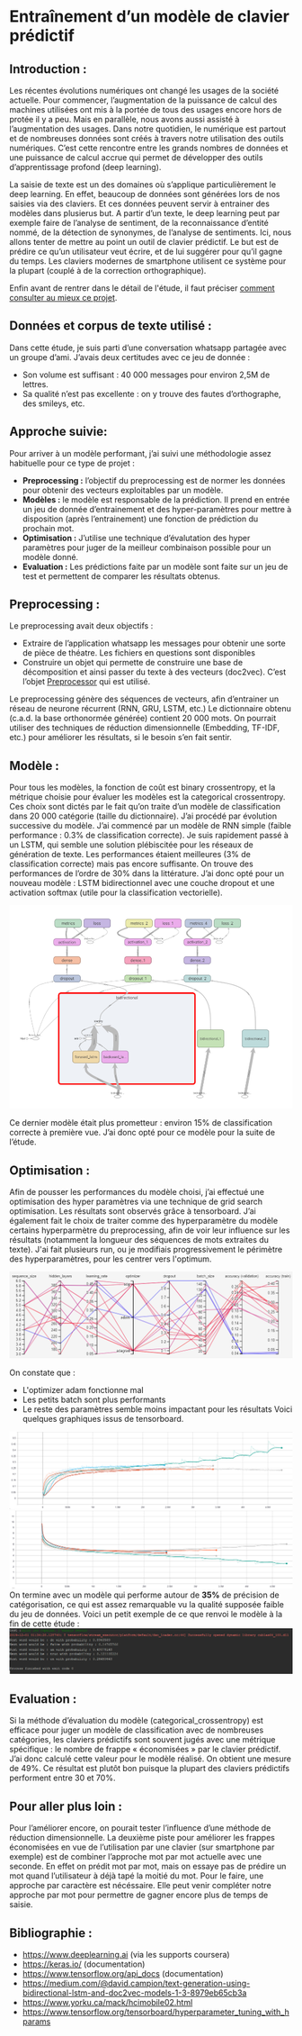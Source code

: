 # Entraînement d’un modèle de clavier prédictif

## Introduction :
Les récentes évolutions numériques ont changé les usages de la société actuelle. Pour commencer, l’augmentation de la puissance de calcul des machines utilisées ont mis à la portée de tous des usages encore hors de protée il y a peu.
Mais en parallèle, nous avons aussi assisté à l’augmentation des usages. Dans notre quotidien, le numérique est partout et de nombreuses données sont créés à travers notre utilisation des outils numériques.
C’est cette rencontre entre les grands nombres de données et une puissance de calcul accrue qui permet de développer des outils d’apprentissage profond (deep learning).

La saisie de texte est un des domaines où s’applique particulièrement le deep learning. En effet, beaucoup de données sont générées lors de nos saisies via des claviers. Et ces données peuvent servir à entrainer des modèles dans plusierus but. A partir d’un texte, le deep learning peut par exemple faire de l’analyse de sentiment, de la reconnaissance d’entité nommé, de la détection de synonymes, de l’analyse de sentiments.
Ici, nous allons tenter de mettre au point un outil de clavier prédictif. Le but est de prédire ce qu’un utilisateur veut écrire, et de lui suggérer pour qu’il gagne du temps. Les claviers modernes de smartphone utilisent ce système pour la plupart (couplé à de la correction orthographique).

Enfin avant de rentrer dans le détail de l'étude, il faut préciser [comment consulter au mieux ce projet](doc/tensorboard.md).

## Données et corpus de texte utilisé :

Dans cette étude, je suis parti d’une conversation whatsapp partagée avec un groupe d’ami. J’avais deux certitudes avec ce jeu de donnée :
-	Son volume est suffisant : 40 000 messages pour environ 2,5M de lettres.
-	Sa qualité n’est pas excellente : on y trouve des fautes d’orthographe, des smileys, etc.

## Approche suivie:
Pour arriver à un modèle performant, j’ai suivi une méthodologie assez habituelle pour ce type de projet :

- **Preprocessing :** l’objectif du preprocessing est de normer les données pour obtenir des vecteurs exploitables par un modèle.
- **Modèles :** le modèle est responsable de la prédiction. Il prend en entrée un jeu de donnée d’entrainement et des hyper-paramètres pour mettre à disposition (après l’entrainement) une fonction de prédiction du prochain mot.
- **Optimisation :** J’utilise une technique d’évalutation des hyper paramètres pour juger de la meilleur combinaison possible pour un modèle donné.
- **Evaluation :** Les prédictions faite par un modèle sont faite sur un jeu de test et permettent de comparer les résultats obtenus.

## Preprocessing :
Le preprocessing avait deux objectifs :
-	Extraire de l’application whatsapp les messages pour obtenir une sorte de pièce de théatre. Les fichiers en questions sont disponibles
-	Construire un objet qui permette de construire une base de décomposition et ainsi passer du texte à des vecteurs (doc2vec). C’est l’objet [Preprocessor](Preprocessor.py) qui est utilisé.

Le preprocessing génère des séquences de vecteurs, afin d’entrainer un réseau de neurone récurrent (RNN, GRU, LSTM, etc.)
Le dictionnaire obtenu (c.a.d. la base orthonormée générée) contient 20 000 mots. On pourrait utiliser des techniques de réduction dimensionnelle (Embedding, TF-IDF, etc.) pour améliorer les résultats, si le besoin s’en fait sentir.

## Modèle :

Pour tous les modèles, la fonction de coût est binary crossentropy, et la métrique choisie pour évaluer les modèles est la categorical crossentropy. Ces choix sont dictés par le fait qu’on traite d’un modèle de classification dans 20 000 catégorie (taille du dictionnaire).
J’ai procédé par évolution successive du modèle. J’ai commencé par un modèle de RNN simple (faible performance : 0.3% de classification correcte). Je suis rapidement passé à un LSTM, qui semble une solution plébiscitée pour les réseaux de génération de texte. Les performances étaient meilleures (3% de classification correcte) mais pas encore suffisante. On trouve des performances de l’ordre de 30% dans la littérature. J’ai donc opté pour un nouveau modèle : LSTM bidirectionnel avec une couche dropout et une activation softmax (utile pour la classification vectorielle).

![Alt text](doc/Model_graph.PNG "HP tuning result for LSTM")

Ce dernier modèle était plus prometteur : environ 15% de classification correcte à première vue. J’ai donc opté pour ce modèle pour la suite de l’étude.

## Optimisation :

Afin de pousser les performances du modèle choisi, j’ai effectué une optimisation des hyper paramètres via une technique de grid search optimisation. Les résultats sont observés grâce à tensorboard.
J’ai également fait le choix de traiter comme des hyperparamètre du modèle certains hyperparmètre du preprocessing, afin de voir leur influence sur les résultats (notamment la longueur des séquences de mots extraites du texte).
J'ai fait plusieurs run, ou je modifiais progressivement le périmètre des hyperparamètres, pour les centrer vers l'optimum.

![Alt text](doc/lstm_hp_tuning_results.PNG "Bidirectionnal LSM model")

On constate que :
-	L'optimizer adam fonctionne mal
-	Les petits batch sont plus performants
-	Le reste des paramètres semble moins impactant pour les résultats
Voici quelques graphiques issus de tensorboard.

![Alt text](doc/epoch_cat_accuracy.PNG "Epoch categorical accuracy")
![Alt text](doc/epoch_loss.PNG "Epoch loss")
On termine avec un modèle qui performe autour de **35%** de précision de catégorisation, ce qui est assez remarquable vu la qualité supposée faible du jeu de données.
Voici un petit exemple de ce que renvoi le modèle à la fin de cette étude :
![Alt text](doc/results.PNG "Prediction example")

## Evaluation :

Si la méthode d’évaluation du modèle (categorical_crossentropy) est efficace pour juger un modèle de classification avec de nombreuses catégories, les claviers prédictifs sont souvent jugés avec une métrique spécifique : le nombre de frappe « économisées » par le clavier prédictif. J’ai donc calculé cette valeur pour le modèle réalisé. On obtient une mesure de 49%. Ce résultat est plutôt bon puisque la plupart des claviers prédictifs performent entre 30 et 70%.

## Pour aller plus loin :
Pour l’améliorer encore, on pourait tester l’influence d’une méthode de réduction dimensionnelle.
La deuxième piste pour améliorer les frappes économisées en vue de l’utilisation par une clavier (sur smartphone par exemple)  est de combiner l’approche mot par mot actuelle avec une seconde. En effet on prédit mot par mot, mais on essaye pas de prédire un mot quand l’utilisateur à déjà tapé la moitié du mot. Pour le faire, une approche par caractère est nécéssaire. Elle peut venir compléter notre approche par mot pour permettre de gagner encore plus de temps de saisie.

## Bibliographie :

- https://www.deeplearning.ai (via les supports coursera)
- https://keras.io/ (documentation)
- https://www.tensorflow.org/api_docs (documentation)
- https://medium.com/@david.campion/text-generation-using-bidirectional-lstm-and-doc2vec-models-1-3-8979eb65cb3a
- https://www.yorku.ca/mack/hcimobile02.html
- https://www.tensorflow.org/tensorboard/hyperparameter_tuning_with_hparams
